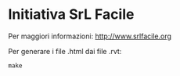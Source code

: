 Initiativa SrL Facile
=====================

Per maggiori informazioni: http://www.srlfacile.org

Per generare i file .html dai file .rvt:

    make

